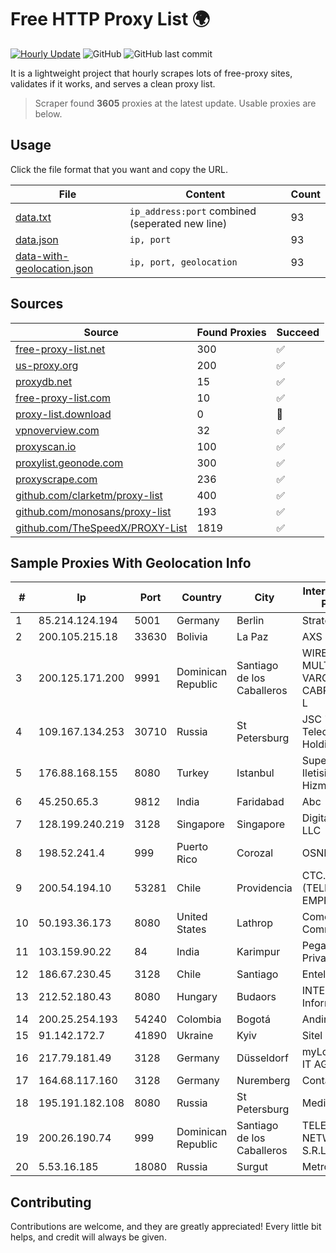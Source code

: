 
# Free HTTP Proxy List 🌍

[![Hourly Update](https://github.com/mertguvencli/http-proxy-list/actions/workflows/main.yml/badge.svg?branch=main)](https://github.com/mertguvencli/http-proxy-list/actions/workflows/main.yml)
![GitHub](https://img.shields.io/github/license/mertguvencli/http-proxy-list)
![GitHub last commit](https://img.shields.io/github/last-commit/mertguvencli/http-proxy-list)

It is a lightweight project that hourly scrapes lots of free-proxy sites, validates if it works, and serves a clean proxy list.


> Scraper found **3605** proxies at the latest update. Usable proxies are below.

## Usage

Click the file format that you want and copy the URL.


|File|Content|Count|
|----|-------|-----|
|[data.txt](https://raw.githubusercontent.com/mertguvencli/http-proxy-list/main/proxy-list/data.txt)|`ip_address:port` combined (seperated new line)|93|
|[data.json](https://raw.githubusercontent.com/mertguvencli/http-proxy-list/main/proxy-list/data.json)|`ip, port`|93|
|[data-with-geolocation.json](https://raw.githubusercontent.com/mertguvencli/http-proxy-list/main/proxy-list/data-with-geolocation.json)|`ip, port, geolocation`|93|

## Sources

|Source|Found Proxies|Succeed|
|------|-------------|-------|
|[free-proxy-list.net](https://free-proxy-list.net)|300|✅|
|[us-proxy.org](https://www.us-proxy.org)|200|✅|
|[proxydb.net](http://proxydb.net)|15|✅|
|[free-proxy-list.com](https://free-proxy-list.com/?page=&port=&type%5B%5D=http&type%5B%5D=https&up_time=0&search=Search)|10|✅|
|[proxy-list.download](https://www.proxy-list.download/HTTP)|0|🚫|
|[vpnoverview.com](https://vpnoverview.com/privacy/anonymous-browsing/free-proxy-servers)|32|✅|
|[proxyscan.io](https://www.proxyscan.io)|100|✅|
|[proxylist.geonode.com](https://proxylist.geonode.com/api/proxy-list?limit=300&page=1&sort_by=lastChecked&sort_type=desc&protocols=http,https)|300|✅|
|[proxyscrape.com](https://api.proxyscrape.com/v2/?request=displayproxies&protocol=http&timeout=10000&country=all&ssl=all&anonymity=all)|236|✅|
|[github.com/clarketm/proxy-list](https://raw.githubusercontent.com/clarketm/proxy-list/master/proxy-list-raw.txt)|400|✅|
|[github.com/monosans/proxy-list](https://raw.githubusercontent.com/monosans/proxy-list/main/proxies/http.txt)|193|✅|
|[github.com/TheSpeedX/PROXY-List](https://raw.githubusercontent.com/TheSpeedX/PROXY-List/master/http.txt)|1819|✅|


## Sample Proxies With Geolocation Info

|#|Ip|Port|Country|City|Internet Service Provider|
|-|--|----|-------|----|-------------------------|
|1|85.214.124.194|5001|Germany|Berlin|Strato AG|
|2|200.105.215.18|33630|Bolivia|La Paz|AXS Bolivia S. A.|
|3|200.125.171.200|9991|Dominican Republic|Santiago de los Caballeros|WIRELESS MULTI SERVICE VARGAS CABRERA, S. R. L|
|4|109.167.134.253|30710|Russia|St Petersburg|JSC "ER-Telecom Holding"|
|5|176.88.168.155|8080|Turkey|Istanbul|Superonline Iletisim Hizmetleri A.S.|
|6|45.250.65.3|9812|India|Faridabad|Abc|
|7|128.199.240.219|3128|Singapore|Singapore|DigitalOcean, LLC|
|8|198.52.241.4|999|Puerto Rico|Corozal|OSNET Wireless|
|9|200.54.194.10|53281|Chile|Providencia|CTC. CORP S.A. (TELEFONICA EMPRESAS)|
|10|50.193.36.173|8080|United States|Lathrop|Comcast Cable Communications|
|11|103.159.90.22|84|India|Karimpur|Pegasuswave Private Limited|
|12|186.67.230.45|3128|Chile|Santiago|Entel Chile S.A.|
|13|212.52.180.43|8080|Hungary|Budaors|INTEGRITY Informatics Ltd.|
|14|200.25.254.193|54240|Colombia|Bogotá|Andinet ON Line|
|15|91.142.172.7|41890|Ukraine|Kyiv|Sitel Ltd|
|16|217.79.181.49|3128|Germany|Düsseldorf|myLoc managed IT AG|
|17|164.68.117.160|3128|Germany|Nuremberg|Contabo GmbH|
|18|195.191.182.108|8080|Russia|St Petersburg|MediaNet Ltd.|
|19|200.26.190.74|999|Dominican Republic|Santiago de los Caballeros|TELERY NETWORKS, S.R.L|
|20|5.53.16.185|18080|Russia|Surgut|Metroset Ltd|



## Contributing

Contributions are welcome, and they are greatly appreciated! Every
little bit helps, and credit will always be given.

